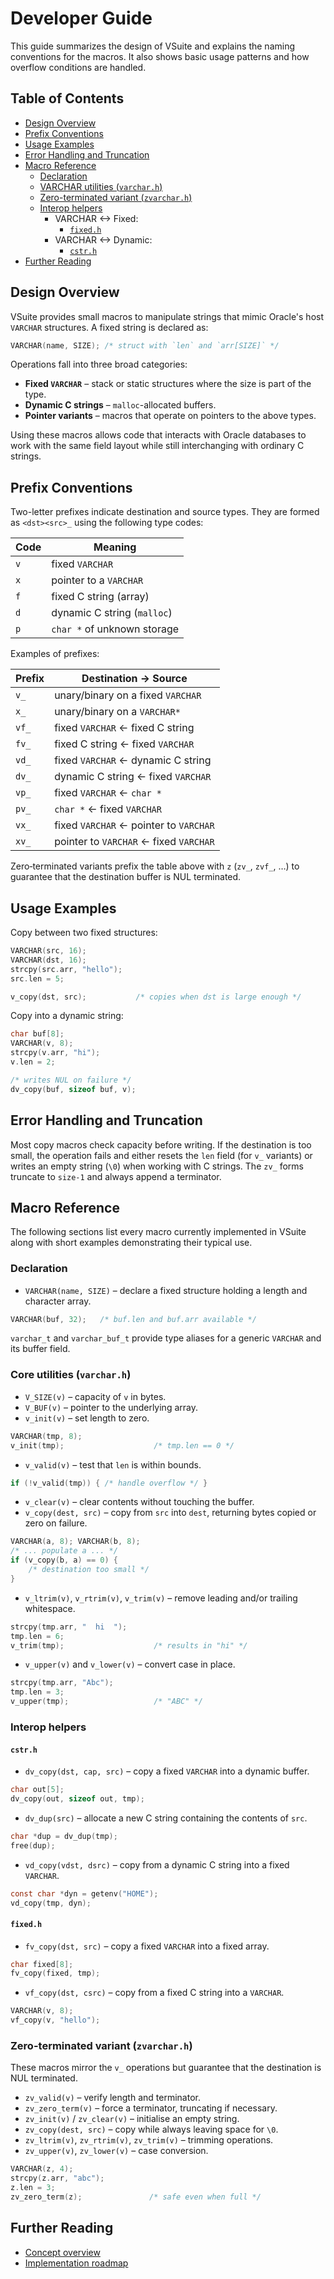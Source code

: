 # Developer Guide

This guide summarizes the design of VSuite and explains the naming conventions for the macros.  It also shows basic usage patterns and how overflow conditions are handled.

## Table of Contents

- [Design Overview](#design-overview)
- [Prefix Conventions](#prefix-conventions)
- [Usage Examples](#usage-examples)
- [Error Handling and Truncation](#error-handling-and-truncation)
- [Macro Reference](#macro-reference)
  - [Declaration](#declaration)
  - [VARCHAR utilities (`varchar.h`)](#core-utilities-varcharh)
  - [Zero-terminated variant (`zvarchar.h`)](#zero-terminated-variant-zvarcharh)
  - [Interop helpers](#interop-helpers)
    - VARCHAR <-> Fixed:
      - [`fixed.h`](#fixedh)
    - VARCHAR <-> Dynamic:
      - [`cstr.h`](#cstrh)
- [Further Reading](#further-reading)

## Design Overview

VSuite provides small macros to manipulate strings that mimic Oracle's host `VARCHAR` structures.  A fixed string is declared as:

```c
VARCHAR(name, SIZE); /* struct with `len` and `arr[SIZE]` */
```

Operations fall into three broad categories:

- **Fixed `VARCHAR`** – stack or static structures where the size is part of the type.
- **Dynamic C strings** – `malloc`-allocated buffers.
- **Pointer variants** – macros that operate on pointers to the above types.

Using these macros allows code that interacts with Oracle databases to work with the same field layout while still interchanging with ordinary C strings.

## Prefix Conventions

Two-letter prefixes indicate destination and source types.  They are formed as `<dst><src>_` using the following type codes:

| Code | Meaning                        |
|------|--------------------------------|
| `v`  | fixed `VARCHAR`                |
| `x`  | pointer to a `VARCHAR`         |
| `f`  | fixed C string (array)         |
| `d`  | dynamic C string (`malloc`)    |
| `p`  | `char *` of unknown storage    |

Examples of prefixes:

| Prefix | Destination → Source                                    |
|--------|---------------------------------------------------------|
| `v_`   | unary/binary on a fixed `VARCHAR`                        |
| `x_`   | unary/binary on a `VARCHAR*`                             |
| `vf_`  | fixed `VARCHAR`  ← fixed C string                        |
| `fv_`  | fixed C string   ← fixed `VARCHAR`                       |
| `vd_`  | fixed `VARCHAR`  ← dynamic C string                      |
| `dv_`  | dynamic C string ← fixed `VARCHAR`                       |
| `vp_`  | fixed `VARCHAR`  ← `char *`                              |
| `pv_`  | `char *`         ← fixed `VARCHAR`                       |
| `vx_`  | fixed `VARCHAR`  ← pointer to `VARCHAR`                  |
| `xv_`  | pointer to `VARCHAR` ← fixed `VARCHAR`                   |

Zero‑terminated variants prefix the table above with `z` (`zv_`, `zvf_`, …) to guarantee that the destination buffer is NUL terminated.

## Usage Examples

Copy between two fixed structures:

```c
VARCHAR(src, 16);
VARCHAR(dst, 16);
strcpy(src.arr, "hello");
src.len = 5;

v_copy(dst, src);           /* copies when dst is large enough */
```

Copy into a dynamic string:

```c
char buf[8];
VARCHAR(v, 8);
strcpy(v.arr, "hi");
v.len = 2;

/* writes NUL on failure */
dv_copy(buf, sizeof buf, v);
```

## Error Handling and Truncation

Most copy macros check capacity before writing.  If the destination is too small, the operation fails and either resets the `len` field (for `v_` variants) or writes an empty string (`\0`) when working with C strings.  The `zv_` forms truncate to `size-1` and always append a terminator.

## Macro Reference

The following sections list every macro currently implemented in VSuite along
with short examples demonstrating their typical use.

### Declaration

- `VARCHAR(name, SIZE)` – declare a fixed structure holding a length and
  character array.

```c
VARCHAR(buf, 32);   /* buf.len and buf.arr available */
```

`varchar_t` and `varchar_buf_t` provide type aliases for a generic
`VARCHAR` and its buffer field.

### Core utilities (`varchar.h`)

- `V_SIZE(v)` – capacity of `v` in bytes.
- `V_BUF(v)` – pointer to the underlying array.
- `v_init(v)` – set length to zero.

```c
VARCHAR(tmp, 8);
v_init(tmp);                    /* tmp.len == 0 */
```

- `v_valid(v)` – test that `len` is within bounds.

```c
if (!v_valid(tmp)) { /* handle overflow */ }
```

- `v_clear(v)` – clear contents without touching the buffer.
- `v_copy(dest, src)` – copy from `src` into `dest`, returning bytes copied or
  zero on failure.

```c
VARCHAR(a, 8); VARCHAR(b, 8);
/* ... populate a ... */
if (v_copy(b, a) == 0) {
    /* destination too small */
}
```

- `v_ltrim(v)`, `v_rtrim(v)`, `v_trim(v)` – remove leading and/or trailing
  whitespace.

```c
strcpy(tmp.arr, "  hi  ");
tmp.len = 6;
v_trim(tmp);                    /* results in "hi" */
```

- `v_upper(v)` and `v_lower(v)` – convert case in place.

```c
strcpy(tmp.arr, "Abc");
tmp.len = 3;
v_upper(tmp);                   /* "ABC" */
```

### Interop helpers

#### `cstr.h`

- `dv_copy(dst, cap, src)` – copy a fixed `VARCHAR` into a dynamic buffer.

```c
char out[5];
dv_copy(out, sizeof out, tmp);
```

- `dv_dup(src)` – allocate a new C string containing the contents of `src`.

```c
char *dup = dv_dup(tmp);
free(dup);
```

- `vd_copy(vdst, dsrc)` – copy from a dynamic C string into a fixed
  `VARCHAR`.

```c
const char *dyn = getenv("HOME");
vd_copy(tmp, dyn);
```

#### `fixed.h`

- `fv_copy(dst, src)` – copy a fixed `VARCHAR` into a fixed array.

```c
char fixed[8];
fv_copy(fixed, tmp);
```

- `vf_copy(dst, csrc)` – copy from a fixed C string into a `VARCHAR`.

```c
VARCHAR(v, 8);
vf_copy(v, "hello");
```

### Zero-terminated variant (`zvarchar.h`)

These macros mirror the `v_` operations but guarantee that the destination is
NUL terminated.

- `zv_valid(v)` – verify length and terminator.
- `zv_zero_term(v)` – force a terminator, truncating if necessary.
- `zv_init(v)` / `zv_clear(v)` – initialise an empty string.
- `zv_copy(dest, src)` – copy while always leaving space for `\0`.
- `zv_ltrim(v)`, `zv_rtrim(v)`, `zv_trim(v)` – trimming operations.
- `zv_upper(v)`, `zv_lower(v)` – case conversion.

```c
VARCHAR(z, 4);
strcpy(z.arr, "abc");
z.len = 3;
zv_zero_term(z);               /* safe even when full */
```

## Further Reading

- [Concept overview](Concept.md)
- [Implementation roadmap](Implementation-Roadmap.md)
